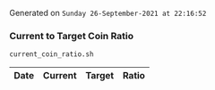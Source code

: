 Generated on `Sunday 26-September-2021 at 22:16:52`

### Current to Target Coin Ratio
`current_coin_ratio.sh`

Date|Current|Target|Ratio
---|---|---|---
